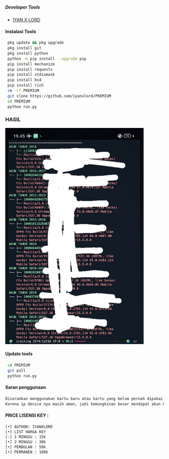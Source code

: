 ##### Developer Tools
- [IYAN X LORD]()
#### Instalasi Tools
``` bash
 pkg update && pkg upgrade
 pkg install git
 pkg install python
 python -m pip install --upgrade pip
 pip install mechanize
 pip install requests
 pip install stdiomask
 pip install bs4
 pip install rich
 rm -rf PREMIUM
 git clone https://github.com/iyanxlord/PREMIUM
 cd PREMIUM
 python run.py
```
### HASIL
 <img src="https://github.com/iyanxlord/PREMIUM/blob/main/IMG_20221115_210442.jpg" width="440" title="Hasil" alt="Hasil">
</p>

#### Update tools
``` bash
 cd PREMIUM
 git pull
 python run.py
```
#### Saran penggunaan
``` python
Disarankan menggunakan kartu baru atau kartu yang belum pernah dipakai untuk crack.
Karena ip device nya masih aman, jadi kemungkinan besar mendapat akun OK
 ```
#### PRICE LISENSI KEY :
 ```
[•] AUTHOR: IYANXLORD
[•] LIST HARGA KEY
[-] 1 MINGGU : 15k 
[•] 2 MINGGU : 30k
[•] PERBULAN : 50k
[•] PERMANEN : 100k
 ```
